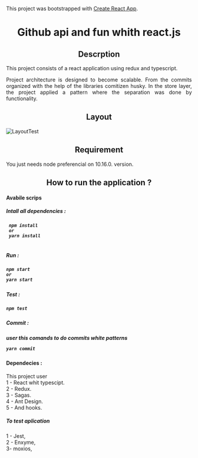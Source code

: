 This project was bootstrapped with [Create React App](https://github.com/facebook/create-react-app).


<h1 align="center"> Github api and fun whith react.js </h1>

<h2 align="center"> Descrption </h2>
<p align="justify"> This project consists of a react application using redux and typescript. </p>

<p align="justify"> Project architecture is designed to become scalable.
From the commits organized with the help of the libraries comitizen husky.
In the store layer, the project applied a pattern where the separation was done by functionality. </p>



<h2 align="center"> Layout </h2>

![LayoutTest](https://user-images.githubusercontent.com/36086251/89279834-384aa380-d61e-11ea-9390-66f329fe2a16.PNG)


<h2 align="center"> Requirement </h2>

You  just needs node preferencial on 10.16.0. version.


<h2 align="center">How to run the application ? </h2>

<h4>Avabile scrips<h4>
 <h5>Intall all dependencies :<h5/>

``````
 npm install
 or  
 yarn install
 
 ````````


<h5>Run : <h5/>


``````
npm start
or
yarn start

````````

<h5>Test : <h5/>
  
  ````
  npm test
  
  ````
<h5>Commit : <h5/>
  user this comands to do commits white patterns
  
 ````
yarn commit
````

 <h4>Dependecies :</h4>
  
  This project user </br >
  1 - React whit typescipt.<br />
  2 - Redux. <br />
  3 - Sagas. <br />
  4 - Ant Design. <br />
  5 - And hooks. 
  
  <h5>To test aplication </h5>
  1 - Jest,<br />
  2 - Enxyme,<br />
  3- moxios,<br />
